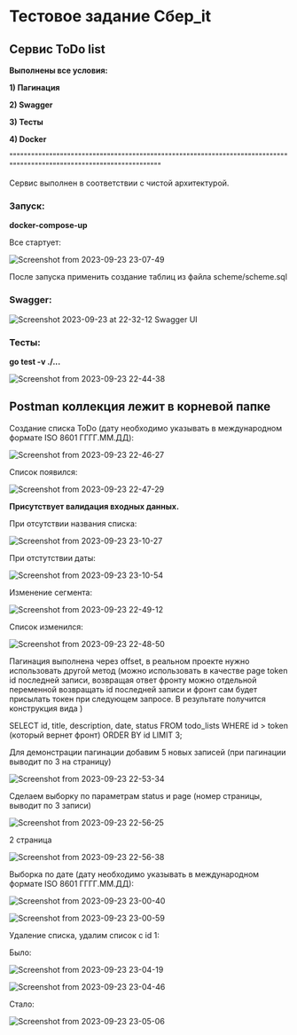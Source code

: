 # Тестовое задание Сбер_it
## Сервис ToDo list

**Выполнены все условия:**

**1) Пагинация**

**2) Swagger**

**3) Тесты**

**4) Docker**

"""""""""""""""""""""""""""""""""""""""""""""""""""""""""""""""""""""""""""""""""""""""""""""""""""""""""""""""""""""""

Сервис выполнен в соответствии с чистой архитектурой.

### Запуск:

**docker-compose-up**

Все стартует:

![Screenshot from 2023-09-23 23-07-49](https://github.com/LittleMikle/sber_it/assets/101155101/8cb1cbbb-3c8e-4b43-a508-10407607f304)

После запуска применить создание таблиц из файла scheme/scheme.sql

### Swagger:

![Screenshot 2023-09-23 at 22-32-12 Swagger UI](https://github.com/LittleMikle/sber_it/assets/101155101/dfecc032-20f0-4698-987c-dde8aaa7d8e3)


### Тесты:

**go test -v ./...**

![Screenshot from 2023-09-23 22-44-38](https://github.com/LittleMikle/sber_it/assets/101155101/0d1dc64b-32a4-4478-bdf6-a23bb7dfef23)

## Postman коллекция лежит в корневой папке

Создание списка ToDo (дату необходимо указывать в международном формате ISO 8601 ГГГГ.ММ.ДД):

![Screenshot from 2023-09-23 22-46-27](https://github.com/LittleMikle/sber_it/assets/101155101/c028f16a-0541-4a1f-9bf8-ccd13c3b0a48)

Список появился:

![Screenshot from 2023-09-23 22-47-29](https://github.com/LittleMikle/sber_it/assets/101155101/28b12066-1357-4109-a48f-11b5283e0765)

**Присутствует валидация входных данных.**


При отсутствии названия списка:

![Screenshot from 2023-09-23 23-10-27](https://github.com/LittleMikle/sber_it/assets/101155101/7e5adc59-f180-4e93-b1aa-cbe8362114c2)

При отстутствии даты:

![Screenshot from 2023-09-23 23-10-54](https://github.com/LittleMikle/sber_it/assets/101155101/6dc47c0b-8ef7-4a4c-ae56-aaeae10173c6)

Изменение сегмента:

![Screenshot from 2023-09-23 22-49-12](https://github.com/LittleMikle/sber_it/assets/101155101/ad7e6ef1-72fd-4838-82fe-d9d6c56d8ca7)

Список изменился:

![Screenshot from 2023-09-23 22-48-50](https://github.com/LittleMikle/sber_it/assets/101155101/4bff62d4-28c8-430a-8d80-e0680f40faaf)

Пагинация выполнена через offset, в реальном проекте нужно использовать другой метод (можно использовать в качестве page token id последней записи, возвращая ответ фронту можно отдельной переменной возвращать id последней записи и фронт сам будет присылать токен при следующем запросе. В результате получится конструкция вида ) 

SELECT id, title, description, date, status FROM todo_lists WHERE id > token (который вернет фронт) 
ORDER BY id
LIMIT 3;

Для демонстрации пагинации добавим 5 новых записей (при пагинации выводит по 3 на страницу)

![Screenshot from 2023-09-23 22-53-34](https://github.com/LittleMikle/sber_it/assets/101155101/facecf9e-ff62-402e-9552-344b454c96d7)

Сделаем выборку по параметрам status и page (номер страницы, выводит по 3 записи)

![Screenshot from 2023-09-23 22-56-25](https://github.com/LittleMikle/sber_it/assets/101155101/4294328d-483d-4f87-b202-23c25f3ac065)

2 страница

![Screenshot from 2023-09-23 22-56-38](https://github.com/LittleMikle/sber_it/assets/101155101/de43c496-db16-4021-a53c-768a40dbf63c)

Выборка по дате (дату необходимо указывать в международном формате ISO 8601 ГГГГ.ММ.ДД):

![Screenshot from 2023-09-23 23-00-40](https://github.com/LittleMikle/sber_it/assets/101155101/00581ed1-d678-47f9-aa8f-9f8e158c1c8c)

![Screenshot from 2023-09-23 23-00-59](https://github.com/LittleMikle/sber_it/assets/101155101/5f23f5b7-22a5-41fd-8431-4fb2ca65010d)

Удаление списка, удалим список с id 1:

Было:

![Screenshot from 2023-09-23 23-04-19](https://github.com/LittleMikle/sber_it/assets/101155101/43db2af3-ad81-437a-a1ee-e29ab7e7c705)

![Screenshot from 2023-09-23 23-04-46](https://github.com/LittleMikle/sber_it/assets/101155101/2732f57c-e0c2-4929-89e7-1910aa63f952)

Стало:

![Screenshot from 2023-09-23 23-05-06](https://github.com/LittleMikle/sber_it/assets/101155101/5c8d07db-b055-496e-9c28-fc8b7fb39b26)



